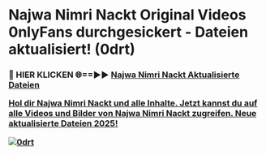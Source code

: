 # Najwa Nimri Nackt Original Videos 0nlyFans durchgesickert - Dateien aktualisiert! (0drt)

<h3>🔴 HIER KLICKEN 🌐==►► <a href="https://tinyurl.com/h6vf6nb8" rel="nofollow">Najwa Nimri Nackt Aktualisierte Dateien

Hol dir Najwa Nimri Nackt und alle Inhalte. Jetzt kannst du auf alle Videos und Bilder von Najwa Nimri Nackt zugreifen. Neue aktualisierte Dateien 2025!

[![0drt](https://i.imgur.com/sD4kR3V.gif)](https://tinyurl.com/h6vf6nb8)
